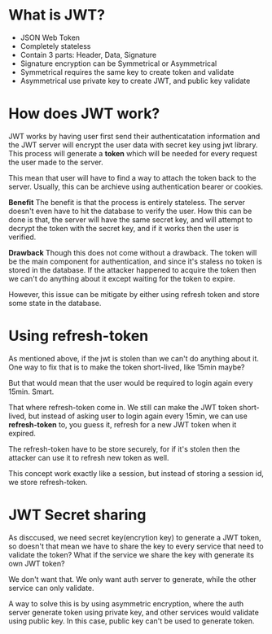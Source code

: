 # What is JWT?

- JSON Web Token
- Completely stateless
- Contain 3 parts: Header, Data, Signature
- Signature encryption can be Symmetrical or Asymmetrical
- Symmetrical requires the same key to create token and validate
- Asymmetrical use private key to create JWT, and public key validate

# How does JWT work?

JWT works by having user first send their authenticatation information and the JWT server will encrypt the user data with secret key using jwt library. This process will generate a **token** which will be needed for every request the user made to the server.

This mean that user will have to find a way to attach the token back to the server. Usually, this can be archieve using authentication bearer or cookies.

**Benefit**
The benefit is that the process is entirely stateless. The server doesn't even have to hit the database to verify the user. How this can be done is that, the server will have the same secret key, and will attempt to decrypt the token with the secret key, and if it works then the user is verified.

**Drawback**
Though this does not come without a drawback. The token will be the main component for authentication, and since it's staless no token is stored in the database. If the attacker happened to acquire the token then we can't do anything about it except waiting for the token to expire.

However, this issue can be mitigate by either using refresh token and store some state in the database.

# Using refresh-token

As mentioned above, if the jwt is stolen than we can't do anything about it. One way to fix that is to make the token short-lived, like 15min maybe?

But that would mean that the user would be required to login again every 15min. Smart.

That where refresh-token come in. We still can make the JWT token short-lived, but instead of asking user to login again every 15min, we can use **refresh-token** to, you guess it, refresh for a new JWT token when it expired. 

The refresh-token have to be store securely, for if it's stolen then the attacker can use it to refresh new token as well. 

This concept work exactly like a session, but instead of storing a session id, we store refresh-token. 

# JWT Secret sharing

As disccused, we need secret key(encrytion key) to generate a JWT token, so doesn't that mean we have to share the key to every service that need to validate the token? What if the service we share the key with generate its own JWT token?

We don't want that. We only want auth server to generate, while the other service can only validate.

A way to solve this is by using asymmetric encryption, where the auth server generate token using private key, and other services would validate using public key. In this case, public key can't be used to generate token.